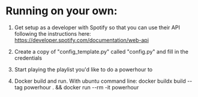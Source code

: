 # Running on your own:

1. Get setup as a developer with Spotify so that you can use their API following the instructions here: https://developer.spotify.com/documentation/web-api

2. Create a copy of "config_template.py" called "config.py" and fill in the credentials

3. Start playing the playlist you'd like to do a powerhour to

4. Docker build and run. With ubuntu command line:
    docker buildx build --tag powerhour . && docker run --rm -it powerhour 
